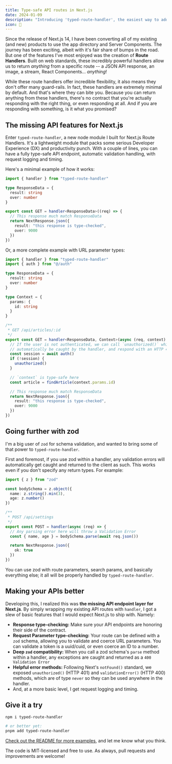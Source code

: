 ```yaml
---
title: Type-safe API routes in Next.js
date: 2024-01-09
description: "Introducing 'typed-route-handler', the easiest way to add type-safety to Next.js Route Handlers"
icon: 💪
---
```


Since the release of Next.js 14, I have been converting all of my existing (and new) products to use the app directory and Server Components. The journey has been exciting, albeit with it's fair share of bumps in the road. But one of the features I've most enjoyed was the creation of **Route Handlers**. Built on web standards, these incredibly powerful handlers allow us to return _anything_ from a specific route -- a JSON API response, an image, a stream, React Components... _anything_!

While these route handlers offer incredible flexibility, it also means they don't offer many guard-rails. In fact, these handlers are extremely minimal by default. And that's where they can bite you. Because you can return anything from these handlers, there's no contract that you're actually responding with the right thing, or even responding at all. And if you are responding with something, is it what you promised?

## The missing API features for Next.js

Enter `typed-route-handler`, a new node module I built for Next.js Route Handlers. It's a lightweight module that packs some serious Developer Experience (DX) and productivity punch. With a couple of lines, you can have a fully type-safe API endpoint, automatic validation handling, with request logging and timing.

Here's a minimal example of how it works:

```ts
import { handler } from "typed-route-handler"

type ResponseData = {
  result: string
  over: number
}

export const GET = handler<ResponseData>((req) => {
  // This response much match ResponseData
  return NextResponse.json({
    result: "this response is type-checked",
    over: 9000
  })
})
```

Or, a more complete example with URL parameter types:

```ts
import { handler } from "typed-route-handler"
import { auth } from "@/auth"

type ResponseData = {
  result: string
  over: number
}

type Context = {
  params: {
    id: string
  }
}

/**
 * GET /api/articles/:id
 */
export const GET = handler<ResponseData, Context>(async (req, context) => {
  // If the user is not authenticated, we can call `unauthorized()` which will
  // automatically be caught by the handler, and respond with an HTTP 401.
  const session = await auth()
  if (!session) {
    unauthorized()
  }

  // `context` is type-safe here
  const article = findArticle(context.params.id)

  // This response much match ResponseData
  return NextResponse.json({
    result: "this response is type-checked",
    over: 9000
  })
})
```

## Going further with zod

I'm a big user of `zod` for schema validation, and wanted to bring some of that power to `typed-route-handler`.

First and foremost, if you use zod within a handler, any validation errors will automatically get caught and returned to the client as such. This works even if you don't specify any return types. For example:

```ts
import { z } from "zod"

const bodySchema = z.object({
  name: z.string().min(3),
  age: z.number()
})

/**
 * POST /api/settings
 */
export const POST = handler(async (req) => {
  // Any parsing error here will throw a Validation Error
  const { name, age } = bodySchema.parse(await req.json())

  return NextResponse.json({
    ok: true
  })
})
```

You can use zod with route parameters, search params, and basically everything else; it all will be properly handled by `typed-route-handler`.

## Making your APIs better

Developing this, I realized this was **the missing API endpoint layer for Next.js**. By simply wrapping my existing API routes with `handler`, I got a slew of basic features that I would expect Next.js to ship with. Namely:

- **Response type-checking:** Make sure your API endpoints are honoring their side of the contract.
- **Request Parameter type-checking:** Your route can be defined with a `zod` schema, allowing you to validate and coerce URL parameters. You can validate a token is a uuid/cuid, or even coerce an ID to a number.
- **Deep `zod` compatibility:** When you call a zod schema's `parse` method within a handler, any exceptions are caught and returned as a `400 Validation Error`
- **Helpful error methods:** Following Next's `notFound()` standard, we exposed `unauthorized()` (HTTP 401) and `validationError()` (HTTP 400) methods, which are of type `never` so they can be used anywhere in the handler.
- And, at a more basic level, I get request logging and timing.

## Give it a try

```sh
npm i typed-route-handler

# or better yet:
pnpm add typed-route-handler
```

[Check out the README for more examples](https://github.com/venables/typed-route-handler), and let me know what you think.

The code is MIT-licensed and free to use. As always, pull requests and improvements are welcome!
